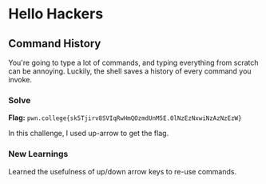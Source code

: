 # Hello Hackers

## Command History
You're going to type a lot of commands, and typing everything from scratch can be annoying. Luckily, the shell saves a history of every command you invoke.

### Solve
**Flag:** `pwn.college{sk5Tjirv8SVIqRwHmQOzmdUnM5E.0lNzEzNxwiNzAzNzEzW}`

In this challenge, I used up-arrow to get the flag.

### New Learnings
Learned the usefulness of up/down arrow keys to re-use commands.
